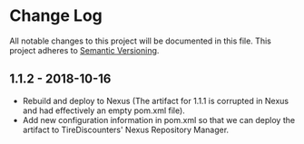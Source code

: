 # Change Log

All notable changes to this project will be documented in this file.
This project adheres to [Semantic Versioning](http://semver.org/).

## 1.1.2 - 2018-10-16
- Rebuild and deploy to Nexus (The artifact for 1.1.1 is corrupted in Nexus and had effectively an empty pom.xml file). 
- Add new configuration information in pom.xml so that we can deploy the artifact to TireDiscounters' Nexus Repository Manager.

